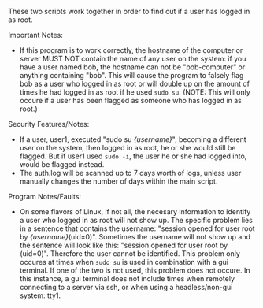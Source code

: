 These two scripts work together in order to find out if a user has logged in as root.

Important Notes:
- If this program is to work correctly, the hostname of the computer or server MUST NOT contain the name of any user on the system: if you have a user named bob, the hostname can not be "bob-computer" or anything containing "bob". This will cause the program to falsely flag bob as a user who logged in as root or will double up on the amount of times he had logged in as root if he used `sudo su`. (NOTE: This will only occure if a user has been flagged as someone who has logged in as root.)


Security Features/Notes:
- If a user, user1, executed "sudo su *{username}*", becoming a different user on the system, then logged in as root, he or she would still be flagged. But if user1 used `sudo -i`, the user he or she had logged into, would be flagged instead.
- The auth.log will be scanned up to 7 days worth of logs, unless user manually changes the number of days within the main script.

Program Notes/Faults:
- On some flavors of Linux, if not all, the necesary information to identify a user who logged in as root will not show up. The specific problem lies in a sentence that contains the username: "session opened for user root by *{username}*(uid=0)". Sometimes the username will not show up and the sentence will look like this: "session opened for user root by (uid=0)". Therefore the user cannot be identified. This problem only occures at times when `sudo su` is used in combination with a gui terminal. If one of the two is not used, this problem does not occure. In this instance, a gui terminal does not include times when remotely connecting to a server via ssh, or when using a headless/non-gui system: tty1.

